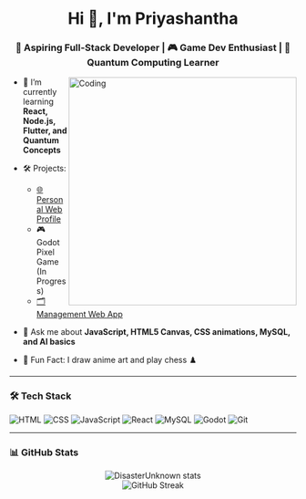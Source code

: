 <h1 align="center">Hi 👋, I'm Priyashantha</h1>
<h3 align="center">🚀 Aspiring Full-Stack Developer | 🎮 Game Dev Enthusiast | 🧠 Quantum Computing Learner</h3>

<img align="right" alt="Coding" width="400" src="https://media.giphy.com/media/qgQUggAC3Pfv687qPC/giphy.gif" />

- 🌱 I’m currently learning **React, Node.js, Flutter, and Quantum Concepts**
- 🛠️ Projects:
  - [🌐 Personal Web Profile](https://disasterunknown.github.io/Web-Profile.github.io/)
  - 🎮 Godot Pixel Game (In Progress)
  - [🗂️ Management Web App](https://disasterunknown.github.io/Wolf-Mania.github.io/) 

- 💬 Ask me about **JavaScript, HTML5 Canvas, CSS animations, MySQL, and AI basics**
- 🧩 Fun Fact: I draw anime art and play chess ♟️

---

### 🛠️ Tech Stack
![HTML](https://img.shields.io/badge/-HTML5-E34F26?logo=html5&logoColor=white&style=flat)
![CSS](https://img.shields.io/badge/-CSS3-1572B6?logo=css3&logoColor=white&style=flat)
![JavaScript](https://img.shields.io/badge/-JavaScript-F7DF1E?logo=javascript&logoColor=black&style=flat)
![React](https://img.shields.io/badge/-React-61DAFB?logo=react&logoColor=black&style=flat)
![MySQL](https://img.shields.io/badge/-MySQL-00758F?logo=mysql&logoColor=white&style=flat)
![Godot](https://img.shields.io/badge/-Godot-478CBF?logo=godot-engine&logoColor=white&style=flat)
![Git](https://img.shields.io/badge/-Git-F05032?logo=git&logoColor=white&style=flat)

---

### 📊 GitHub Stats
<p align="center">
  <img src="https://github-readme-stats.vercel.app/api?username=DisasterUnknown&show_icons=true&theme=radical" alt="DisasterUnknown stats" />
  <br/>
  <img src="https://streak-stats.demolab.com?user=DisasterUnknown&theme=radical" alt="GitHub Streak" />
</p>
